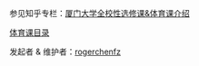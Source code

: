 参见知乎专栏：[厦门大学全校性选修课&体育课介绍](https://www.zhihu.com/column/c_1217834639357956096)

[体育课目录](https://zhuanlan.zhihu.com/p/110584413)

发起者 & 维护者：[rogerchenfz](https://github.com/rogerchenfz)
